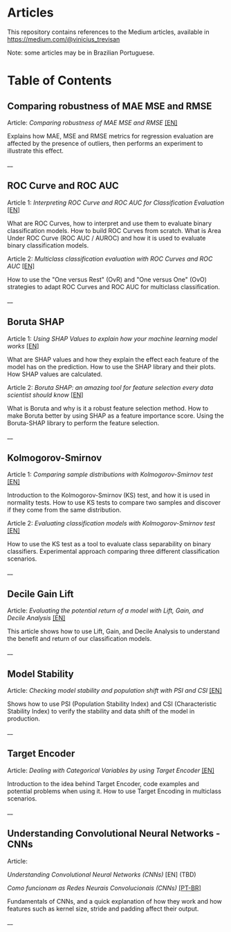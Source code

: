 # Articles
This repository contains references to the Medium articles, available in https://medium.com/@vinicius_trevisan

Note: some articles may be in Brazilian Portuguese.
 

# Table of Contents

## Comparing robustness of MAE MSE and RMSE

Article: *Comparing robustness of MAE MSE and RMSE* [[EN]](https://towardsdatascience.com/comparing-robustness-of-mae-mse-and-rmse-6d69da870828)

Explains how MAE, MSE and RMSE metrics for regression evaluation are affected by the presence of outliers, then performs an experiment to illustrate this effect.

__

## ROC Curve and ROC AUC

Article 1: *Interpreting ROC Curve and ROC AUC for Classification Evaluation* [[EN]](https://towardsdatascience.com/interpreting-roc-curve-and-roc-auc-for-classification-evaluation-28ec3983f077)

What are ROC Curves, how to interpret and use them to evaluate binary classification models. How to build ROC Curves from scratch. What is Area Under ROC Curve (ROC AUC / AUROC) and how it is used to evaluate binary classification models.

Article 2: *Multiclass classification evaluation with ROC Curves and ROC AUC* [[EN]](https://towardsdatascience.com/multiclass-classification-evaluation-with-roc-curves-and-roc-auc-294fd4617e3a)

How to use the "One versus Rest" (OvR) and "One versus One" (OvO) strategies to adapt ROC Curves and ROC AUC for multiclass classification.

__

## Boruta SHAP

Article 1: *Using SHAP Values to explain how your machine learning model works* [[EN]](https://towardsdatascience.com/using-shap-values-to-explain-how-your-machine-learning-model-works-732b3f40e137)

What are SHAP values and how they explain the effect each feature of the model has on the prediction. How to use the SHAP library and their plots. How SHAP values are calculated.

Article 2: *Boruta SHAP: an amazing tool for feature selection every data scientist should know* [[EN]](https://towardsdatascience.com/boruta-shap-an-amazing-tool-for-feature-selection-every-data-scientist-should-know-33a5f01285c0)

What is Boruta and why is it a robust feature selection method. How to make Boruta better by using SHAP as a feature importance score. Using the Boruta-SHAP library to perform the feature selection.

__

## Kolmogorov-Smirnov

Article 1: *Comparing sample distributions with Kolmogorov-Smirnov test* [[EN]](https://towardsdatascience.com/comparing-sample-distributions-with-the-kolmogorov-smirnov-ks-test-a2292ad6fee5)

Introduction to the Kolmogorov-Smirnov (KS) test, and how it is used in normality tests. How to use KS tests to compare two samples and discover if they come from the same distribution. 

Article 2: *Evaluating classification models with Kolmogorov-Smirnov test* [[EN]](https://towardsdatascience.com/evaluating-classification-models-with-kolmogorov-smirnov-ks-test-e211025f5573)

How to use the KS test as a tool to evaluate class separability on binary classifiers. Experimental approach comparing three different classification scenarios.

__

## Decile Gain Lift

Article: *Evaluating the potential return of a model with Lift, Gain, and Decile Analysis* [[EN]](https://towardsdatascience.com/evaluating-the-potential-return-of-a-model-with-lift-gain-and-decile-analysis-319f00fde5b6)

This article shows how to use Lift, Gain, and Decile Analysis to understand the benefit and return of our classification models.

__

## Model Stability

Article: *Checking model stability and population shift with PSI and CSI* [[EN]](https://towardsdatascience.com/checking-model-stability-and-population-shift-with-psi-and-csi-6d12af008783)

Shows how to use PSI (Population Stability Index) and CSI (Characteristic Stability Index) to verify the stability and data shift of the model in production.

__

## Target Encoder

Article: *Dealing with Categorical Variables by using Target Encoder* [[EN]](https://towardsdatascience.com/dealing-with-categorical-variables-by-using-target-encoder-a0f1733a4c69)

Introduction to the idea behind Target Encoder, code examples and potential problems when using it. How to use Target Encoding in multiclass scenarios.

__

## Understanding Convolutional Neural Networks - CNNs

Article: 

*Understanding Convolutional Neural Networks (CNNs)* [EN] (TBD)

*Como funcionam as Redes Neurais Convolucionais (CNNs)* [[PT-BR]](https://medium.com/@vinicius_trevisan/como-funcionam-as-redes-neurais-convolucionais-cnns-71978185c1)

Fundamentals  of CNNs, and a quick explanation of how they work and how features such as kernel size, stride and padding affect their output.

__
